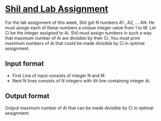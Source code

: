 # [Shil and Lab Assignment][link]

For the lab assignment of this week, Shil got N numbers A1 , A2, ... AN. He must assign each of these numbers a unique integer value from 1 to M. Let Ci be the integer assigned to Ai. Shil must assign numbers in such a way that maximum number of Ai are divisible by their Ci. You must print maximum numbers of Ai that could be made divisible by Ci in optimal assignment.

## Input format

- First Line of input consists of integer N and M.
- Next N lines consists of N integers with ith line containing integer Ai.

## Output format

Output maximum number of Ai that can be made divisible by Ci in optimal assignment.

[link]: https://www.hackerearth.com/practice/algorithms/graphs/maximum-flow/practice-problems/algorithm/shil-and-lab-assignment-14/
